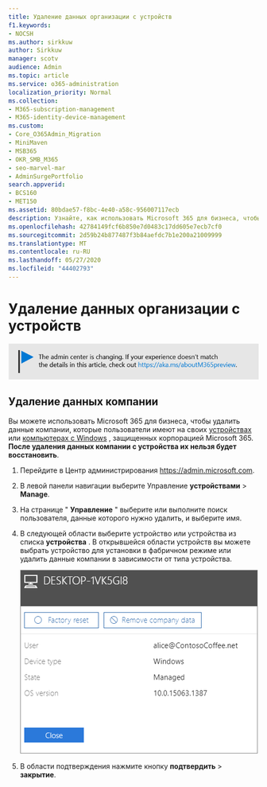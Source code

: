 ```yaml
---
title: Удаление данных организации с устройств
f1.keywords:
- NOCSH
ms.author: sirkkuw
author: Sirkkuw
manager: scotv
audience: Admin
ms.topic: article
ms.service: o365-administration
localization_priority: Normal
ms.collection:
- M365-subscription-management
- M365-identity-device-management
ms.custom:
- Core_O365Admin_Migration
- MiniMaven
- MSB365
- OKR_SMB_M365
- seo-marvel-mar
- AdminSurgePortfolio
search.appverid:
- BCS160
- MET150
ms.assetid: 80bdae57-f8bc-4e40-a58c-956007117ecb
description: Узнайте, как использовать Microsoft 365 для бизнеса, чтобы удалить данные компании, которые ваши пользователи имеют на своих устройствах или компьютерах с Windows.
ms.openlocfilehash: 42784149fcf6b850e7d0483c17dd605e7ecb7cf0
ms.sourcegitcommit: 2d59b24b877487f3b84aefdc7b1e200a21009999
ms.translationtype: MT
ms.contentlocale: ru-RU
ms.lasthandoff: 05/27/2020
ms.locfileid: "44402793"
---
```

# <a name="remove-company-data-from-devices"></a>Удаление данных организации с устройств

[![Надпись, оповещающая об изменении Центра администрирования. Дополнительные сведения см. на сайте aka.ms/aboutM365preview.](../media/m365admincenterchanging.png)](https://docs.microsoft.com/office365/admin/microsoft-365-admin-center-preview)

## <a name="remove-company-data"></a>Удаление данных компании

Вы можете использовать Microsoft 365 для бизнеса, чтобы удалить данные компании, которые пользователи имеют на своих [устройствах](app-protection-settings-for-android-and-ios.md) или [компьютерах с Windows](protection-settings-for-windows-10-devices.md) , защищенных корпорацией Microsoft 365. **После удаления данных компании с устройства их нельзя будет восстановить**. 
  
1. Перейдите в Центр администрирования <a href="https://go.microsoft.com/fwlink/p/?linkid=837890" target="_blank">https://admin.microsoft.com</a>.
    
2. В левой панели навигации выберите Управление **устройствами** \> **Manage**.  
  
3. На странице " **Управление** " выберите или выполните поиск пользователя, данные которого нужно удалить, и выберите имя. 
    
4. В следующей области выберите устройство или устройства из списка **устройства** . В открывшейся области устройств вы можете выбрать устройство для установки в фабричном режиме или удалить данные компании в зависимости от типа устройства. 
    
    ![На панели удаление данных компании выберите устройство, из которого необходимо удалить данные.](../media/resetorremove.png)
  
5. В области подтверждения нажмите кнопку **подтвердить** \> **закрытие**.
    


